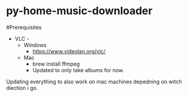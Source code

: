 # py-home-music-downloader

#Prerequisites
- VLC - 
  - Windows
      - https://www.videolan.org/vlc/
  - Mac
      - brew install ffmpeg
    - Updated to only take albums for now.

Updating everything to also work on mac machines depedning on witch diection i go.